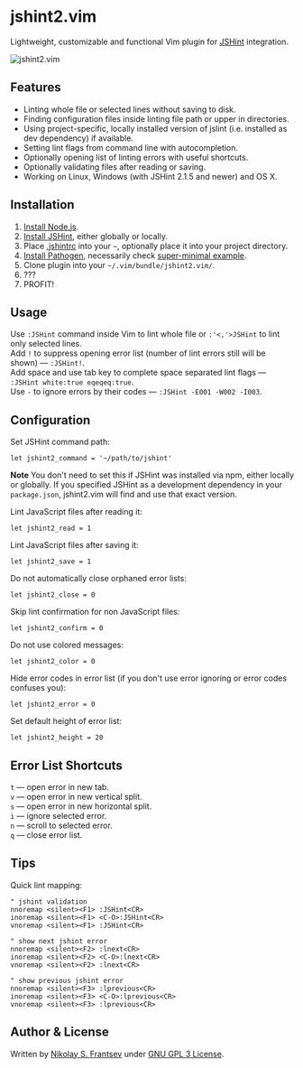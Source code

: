 # jshint2.vim

Lightweight, customizable and functional Vim plugin for [JSHint](http://jshint.com/) integration.

![jshint2.vim](https://dl.dropbox.com/s/ab95l1gnbub8m04/jshint2.vim.png)

## Features

* Linting whole file or selected lines without saving to disk.
* Finding configuration files inside linting file path or upper in directories.
* Using project-specific, locally installed version of jslint (i.e. installed as dev dependency) if available.
* Setting lint flags from command line with autocompletion.
* Optionally opening list of linting errors with useful shortcuts.
* Optionally validating files after reading or saving.
* Working on Linux, Windows (with JSHint 2.1.5 and newer) and OS X.

## Installation

1. [Install Node.js](http://nodejs.org/download/).
2. [Install JSHint](http://jshint.com/install/), either globally or locally.
3. Place [.jshintrc](http://www.jshint.com/docs/options/) into your `~`, optionally place it into your project directory.
4. [Install Pathogen](https://github.com/tpope/vim-pathogen#installation), necessarily check [super-minimal example](https://github.com/tpope/vim-pathogen#runtime-path-manipulation).
5. Clone plugin into your `~/.vim/bundle/jshint2.vim/`.
6. ???
7. PROFIT!

## Usage

Use `:JSHint` command inside Vim to lint whole file or `:'<,'>JSHint` to lint only selected lines.  
Add `!` to suppress opening error list (number of lint errors still will be shown) — `:JSHint!`.  
Add space and use tab key to complete space separated lint flags — `:JSHint white:true eqeqeq:true`.  
Use `-` to ignore errors by their codes — `:JSHint -E001 -W002 -I003`.  

## Configuration

Set JSHint command path:

```vim
let jshint2_command = '~/path/to/jshint'
```
**Note** You don't need to set this if JSHint was installed via npm, either locally or globally. If you specified JSHint as a development dependency in your `package.json`, jshint2.vim will find and use that exact version.

Lint JavaScript files after reading it:

```vim
let jshint2_read = 1
```

Lint JavaScript files after saving it:

```vim
let jshint2_save = 1
```

Do not automatically close orphaned error lists:
```vim
let jshint2_close = 0
```

Skip lint confirmation for non JavaScript files:

```vim
let jshint2_confirm = 0
```

Do not use colored messages:

```vim
let jshint2_color = 0
```

Hide error codes in error list (if you don't use error ignoring or error codes confuses you):

```vim
let jshint2_error = 0
```

Set default height of error list:

```vim
let jshint2_height = 20
```

## Error List Shortcuts

`t` — open error in new tab.  
`v` — open error in new vertical split.  
`s` — open error in new horizontal split.  
`i` — ignore selected error.  
`n` — scroll to selected error.  
`q` — close error list.  

## Tips

Quick lint mapping:

```vim
" jshint validation
nnoremap <silent><F1> :JSHint<CR>
inoremap <silent><F1> <C-O>:JSHint<CR>
vnoremap <silent><F1> :JSHint<CR>

" show next jshint error
nnoremap <silent><F2> :lnext<CR>
inoremap <silent><F2> <C-O>:lnext<CR>
vnoremap <silent><F2> :lnext<CR>

" show previous jshint error
nnoremap <silent><F3> :lprevious<CR>
inoremap <silent><F3> <C-O>:lprevious<CR>
vnoremap <silent><F3> :lprevious<CR>
```

## Author & License

Written by [Nikolay S. Frantsev](http://frantsev.ru/) under [GNU GPL 3 License](http://www.gnu.org/licenses/gpl.html).
